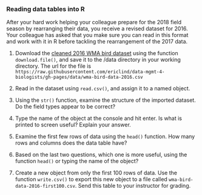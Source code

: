 <!--
from https://github.com/ericlind/data-mgmt-4-biologists/blob/gh-pages/exercises/Read-data-R.md
-->

### Reading data tables into R

After your hard work helping your colleague prepare for the 2018
field season by rearranging their data, you receive a revised
dataset for 2016. Your colleague has asked that you
make sure you can read in this format and work with it in R
before tackling the rearrangement of the 2017 data.

1. Download the [cleaned 2016 WMA bird dataset](https://github.com/ericlind/data-mgmt-4-biologists/blob/gh-pages/data/wma-bird-data-2016.csv)
using the function `download.file()`, and save it to the /data directory in your working directory.
The url for the file is `https://raw.githubusercontent.com/ericlind/data-mgmt-4-biologists/gh-pages/data/wma-bird-data-2016.csv`

2. Read in the dataset using `read.csv()`, and assign it to a named object.

3. Using the `str()` function, examine the structure of the
imported dataset. Do the field types appear to be correct?

4. Type the name of the object at the console and hit enter. Is
what is printed to screen useful? Explain your answer.

5. Examine the first few rows of data using the `head()` function. How many rows and columns does the data table have?

6. Based on the last two questions, which one is more useful, using the function `head()` or typing the name of the object?

7. Create a new object from only the first 100 rows of data. Use the function `write.csv()` to export
this new object to a file called `wma-bird-data-2016-first100.csv`. Send this table to your instructor for grading.

